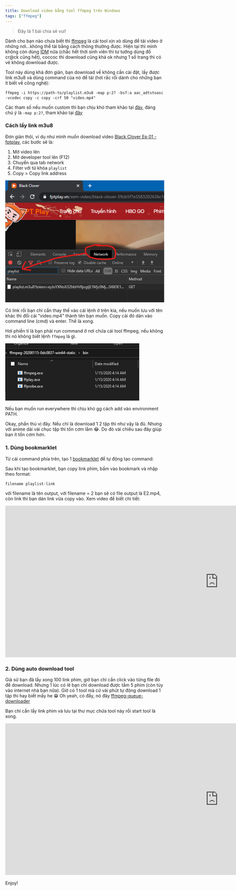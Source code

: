```yaml
---
title: Download video bằng tool ffmpeg trên Windows
tags: ["ffmpeg"]
---
```


> Đây là 1 bài chia sẻ vui!

Dành cho bạn nào chưa biết thì [ffmpeg](https://www.ffmpeg.org/) là cái tool xịn xò dùng để tải video ở những nơi...không thể tải bằng cách thông thường được. Hiện tại thì mình không còn dùng [IDM](https://www.internetdownloadmanager.com/) nữa (chắc hết thời sinh viên thì tư tưởng dùng đồ cr@ck cũng hết), coccoc thì download cũng khá ok nhưng 1 số trang thì có vẻ không download được.

Tool này dùng khá đơn giản, bạn download về không cần cài đặt, lấy được link m3u8 và dùng command của nó để tải (hơi rắc rối dành cho những bạn ít biết về công nghệ):

```
ffmpeg -i https://path-to/playlist.m3u8 -map p:2? -bsf:a aac_adtstoasc -vcodec copy -c copy -crf 50 "video.mp4"
```

Các tham số nếu muốn custom thì bạn chịu khó tham khảo tại [đây](http://ffmpeg.org/ffmpeg.html#Options), đáng chú ý là `-map p:2?`, tham khảo tại [đây](https://superuser.com/questions/624563/how-to-resize-a-video-to-make-it-smaller-with-ffmpeg)

### Cách lấy link m3u8

Đơn giản thôi, ví dụ như mình muốn download video [Black Clover Ep 01 - fptplay](https://fptplay.vn/xem-video/black-clover-59cb5f7e5583202636c1819f), các bước sẽ là:

1. Mở video lên
2. Mở developer tool lên (F12)
3. Chuyển qua tab network
4. Filter với từ khóa `playlist`
5. Copy > Copy link address

![fptplay playlist m3u8](\assets\img\small\fptplay-playlist.png)

Có link rồi bạn chỉ cần thay thế vào cái lệnh ở trên kia, nếu muốn lưu với tên khác thì đổi cái "video.mp4" thành tên bạn muốn. Copy cái đó dán vào command line (cmd) và enter. Thế là xong.

Hơi phiền tí là bạn phải run command ở nơi chứa cái tool ffmpeg, nếu không thì nó không biết lệnh `ffmpeg` là gì.

![ffmpeg tool](\assets\img\small\ffmpeg-tool.png)

Nếu bạn muốn run everywhere thì chịu khó gg cách add vào environment PATH.

Okay, phần thú vị đây. Nếu chỉ là download 1 2 tập thì như vậy là đủ. Nhưng với anime dài vài chục tập thì tốn cơm lắm 😂. Do đó vài chiêu sau đây giúp bạn ít tốn cơm hơn.

### 1. Dùng bookmarklet

Từ cái command phía trên, tạo 1 [bookmarklet](https://en.wikipedia.org/wiki/Bookmarklet) để tự động tạo command:

<script src="https://gist.github.com/oclockvn/5931721e4dc837d3a22ae790e3318bb2.js"></script>

Sau khi tạo bookmarklet, bạn copy link phim, bấm vào bookmark và nhập theo format:

```
filename playlist-link
```

với filename là tên output, với filename = 2 bạn sẽ có file output là E2.mp4, còn link thì bạn dán link vừa copy vào. Xem video để biết chi tiết:

<iframe width="1349" height="480" src="https://www.youtube.com/embed/vblCH1KD7CM" frameborder="0" allow="accelerometer; autoplay; encrypted-media; gyroscope; picture-in-picture" allowfullscreen></iframe>

### 2. Dùng auto download tool

Giả sử bạn đã lấy xong 100 link phim, giờ bạn chỉ cần click vào từng file đó để download. Nhưng 1 lúc có lẽ bạn chỉ download được tầm 5 phim (còn tùy vào internet nhà bạn nữa). Giờ có 1 tool mà cứ vài phút tự động download 1 tập thì hay biết mấy he 😁 Oh yeah, có đấy, nó đây [ffmpeg-queue-downloader](https://github.com/oclockvn/ffmpeg-queue-downloader)

Bạn chỉ cần lấy link phim và lưu tại thư mục chứa tool này rồi start tool là xong.

<iframe width="1349" height="480" src="https://www.youtube.com/embed/Z4G0Oqv8fus" frameborder="0" allow="accelerometer; autoplay; encrypted-media; gyroscope; picture-in-picture" allowfullscreen></iframe>

Enjoy!
